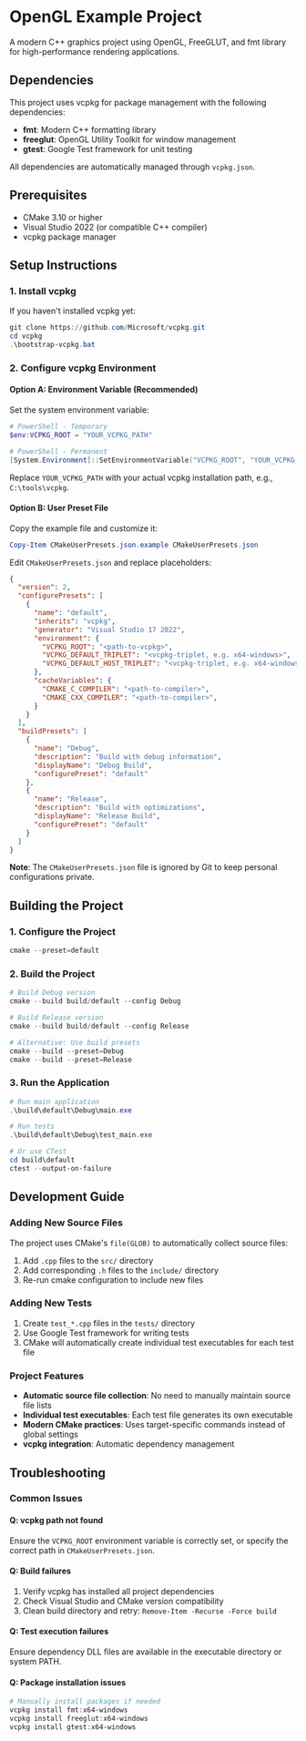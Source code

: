 # OpenGL Example Project

A modern C++ graphics project using OpenGL, FreeGLUT, and fmt library for high-performance rendering applications.

## Dependencies

This project uses vcpkg for package management with the following dependencies:

- **fmt**: Modern C++ formatting library
- **freeglut**: OpenGL Utility Toolkit for window management
- **gtest**: Google Test framework for unit testing

All dependencies are automatically managed through `vcpkg.json`.

## Prerequisites

- CMake 3.10 or higher
- Visual Studio 2022 (or compatible C++ compiler)
- vcpkg package manager

## Setup Instructions

### 1. Install vcpkg

If you haven't installed vcpkg yet:

```powershell
git clone https://github.com/Microsoft/vcpkg.git
cd vcpkg
.\bootstrap-vcpkg.bat
```

### 2. Configure vcpkg Environment

#### Option A: Environment Variable (Recommended)

Set the system environment variable:

```powershell
# PowerShell - Temporary
$env:VCPKG_ROOT = "YOUR_VCPKG_PATH"

# PowerShell - Permanent
[System.Environment]::SetEnvironmentVariable("VCPKG_ROOT", "YOUR_VCPKG_PATH", "User")
```

Replace `YOUR_VCPKG_PATH` with your actual vcpkg installation path, e.g., `C:\tools\vcpkg`.

#### Option B: User Preset File

Copy the example file and customize it:

```powershell
Copy-Item CMakeUserPresets.json.example CMakeUserPresets.json
```

Edit `CMakeUserPresets.json` and replace placeholders:

```json
{
  "version": 2,
  "configurePresets": [
    {
      "name": "default",
      "inherits": "vcpkg",
      "generator": "Visual Studio 17 2022",
      "environment": {
        "VCPKG_ROOT": "<path-to-vcpkg>",
        "VCPKG_DEFAULT_TRIPLET": "<vcpkg-triplet, e.g. x64-windows>",
        "VCPKG_DEFAULT_HOST_TRIPLET": "<vcpkg-triplet, e.g. x64-windows>",
      },
      "cacheVariables": {
        "CMAKE_C_COMPILER": "<path-to-compiler>",
        "CMAKE_CXX_COMPILER": "<path-to-compiler>",
      }
    }
  ],
  "buildPresets": [
    {
      "name": "Debug",
      "description": "Build with debug information",
      "displayName": "Debug Build",
      "configurePreset": "default"
    },
    {
      "name": "Release",
      "description": "Build with optimizations",
      "displayName": "Release Build",
      "configurePreset": "default"
    }
  ]
}
```

**Note**: The `CMakeUserPresets.json` file is ignored by Git to keep personal configurations private.

## Building the Project

### 1. Configure the Project

```powershell
cmake --preset=default
```

### 2. Build the Project

```powershell
# Build Debug version
cmake --build build/default --config Debug

# Build Release version
cmake --build build/default --config Release

# Alternative: Use build presets
cmake --build --preset=Debug
cmake --build --preset=Release
```

### 3. Run the Application

```powershell
# Run main application
.\build\default\Debug\main.exe

# Run tests
.\build\default\Debug\test_main.exe

# Or use CTest
cd build\default
ctest --output-on-failure
```

## Development Guide

### Adding New Source Files

The project uses CMake's `file(GLOB)` to automatically collect source files:

1. Add `.cpp` files to the `src/` directory
2. Add corresponding `.h` files to the `include/` directory
3. Re-run cmake configuration to include new files

### Adding New Tests

1. Create `test_*.cpp` files in the `tests/` directory
2. Use Google Test framework for writing tests
3. CMake will automatically create individual test executables for each test file

### Project Features

- **Automatic source file collection**: No need to manually maintain source file lists
- **Individual test executables**: Each test file generates its own executable
- **Modern CMake practices**: Uses target-specific commands instead of global settings
- **vcpkg integration**: Automatic dependency management

## Troubleshooting

### Common Issues

#### Q: vcpkg path not found

Ensure the `VCPKG_ROOT` environment variable is correctly set, or specify the correct path in `CMakeUserPresets.json`.

#### Q: Build failures

1. Verify vcpkg has installed all project dependencies
2. Check Visual Studio and CMake version compatibility
3. Clean build directory and retry: `Remove-Item -Recurse -Force build`

#### Q: Test execution failures

Ensure dependency DLL files are available in the executable directory or system PATH.

#### Q: Package installation issues

```powershell
# Manually install packages if needed
vcpkg install fmt:x64-windows
vcpkg install freeglut:x64-windows
vcpkg install gtest:x64-windows
```
